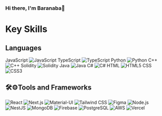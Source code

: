 ### Hi there, I'm Baranaba👋

# Key Skills

## Languages

 JavaScript ![JavaScript](https://img.shields.io/badge/-JavaScript-F7DF1E?style=flat&logo=javascript&logoColor=black) TypeScript ![TypeScript](https://img.shields.io/badge/-TypeScript-3178C6?style=flat&logo=typescript&logoColor=white) Python ![Python](https://img.shields.io/badge/-Python-3776AB?style=flat&logo=python&logoColor=white) C++ ![C++](https://img.shields.io/badge/-C++-00599C?style=flat&logo=cplusplus&logoColor=white) Solidity ![Solidity](https://img.shields.io/badge/-Solidity-363636?style=flat&logo=solidity) Java ![Java](https://img.shields.io/badge/-Java-007396?style=flat&logo=java&logoColor=white) C# ![C#](https://img.shields.io/badge/-C%23-239120?style=flat&logo=csharp&logoColor=white) HTML ![HTML5](https://img.shields.io/badge/-HTML5-E34F26?style=flat&logo=html5&logoColor=white) CSS ![CSS3](https://img.shields.io/badge/-CSS3-1572B6?style=flat&logo=css3&logoColor=white)


## 🛠️⚙️Tools and Frameworks

 ![React](https://img.shields.io/badge/-React-20232A?style=flat&logo=react) ![Next.js](https://img.shields.io/badge/-Next.js-000000?style=flat&logo=next.js) ![Material-UI](https://img.shields.io/badge/-Material_UI-0081CB?style=flat&logo=material-ui) ![Tailwind CSS](https://img.shields.io/badge/-Tailwind_CSS-38B2AC?style=flat&logo=tailwind-css) ![Figma](https://img.shields.io/badge/-Figma-F24E1E?style=flat&logo=figma&logoColor=white) ![Node.js](https://img.shields.io/badge/-Node.js-339933?style=flat&logo=node.js&logoColor=white) ![NestJS](https://img.shields.io/badge/-NestJS-ea2845?style=flat&logo=nestjs&logoColor=white)
![MongoDB](https://img.shields.io/badge/-MongoDB-47A248?style=flat&logo=mongodb&logoColor=white) ![Firebase](https://img.shields.io/badge/-Firebase-FFCA28?style=flat&logo=firebase&logoColor=white) ![PostgreSQL](https://img.shields.io/badge/-PostgreSQL-336791?style=flat&logo=postgresql&logoColor=white) ![AWS](https://img.shields.io/badge/-AWS-232F3E?style=flat&logo=amazon-aws) ![Vercel](https://img.shields.io/badge/-Vercel-black?style=flat&logo=vercel&logoColor=white)
